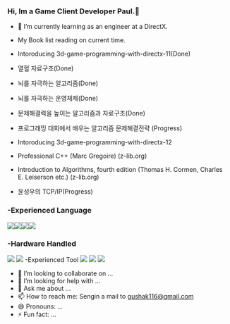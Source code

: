 ### Hi, Im a Game Client Developer Paul.👋

- 🌱 I’m currently learning as an engineer at a DirectX.

- My Book list reading on current time.
- Intoroducing 3d-game-programming-with-directx-11(Done) 
- 열혈 자료구조(Done)
- 뇌를 자극하는 알고리즘(Done) 
- 뇌를 자극하는 운영체제(Done)
- 문제해결력을 높이는 알고리즘과 자료구조(Done)
- 프로그래밍 대회에서 배우는 알고리즘 문제해결전략 (Progress)
- Intoroducing 3d-game-programming-with-directx-12 
- Professional C++ (Marc Gregoire) (z-lib.org) 
- Introduction to Algorithms, fourth edition (Thomas H. Cormen, Charles E. Leiserson etc.) (z-lib.org)
- 윤성우의 TCP/IP(Progress)

### -Experienced Language 
<img src="https://img.shields.io/badge/C-A8B9CC?style=for-the-badge&logo=C&logoColor=white"><img src="https://img.shields.io/badge/C++-00599C?style=for-the-badge&logo=C++&logoColor=white"><img src="https://img.shields.io/badge/.NET-512BD4?style=for-the-badge&logo=.NET&logoColor=white"><img src="https://img.shields.io/badge/SQLite-003B57?style=for-the-badge&logo=SQLite&logoColor=white">
### -Hardware Handled
<img src="https://img.shields.io/badge/STMicroelectronics-03234B?style=for-the-badge&logo=STMicroelectronics&logoColor=white">
<img src="https://img.shields.io/badge/ARM-0091BD?style=flat&logo=Arm&logoColor=white"/>
 -Experienced Tool
<img src="https://img.shields.io/badge/Git-F05032style=flat&logo=Git&logoColor=white">
<img src="https://img.shields.io/badge/SVN-F05032style=flat&logo=SVN&logoColor=white">
<img src="https://img.shields.io/badge/QT-41CD52=flat&logo=QT&logoColor=white"/>



- 👯 I’m looking to collaborate on ...
- 🤔 I’m looking for help with ...
- 💬 Ask me about ...
- 📫 How to reach me: Sengin a mail to gushak116@gmail.com
- 😄 Pronouns: ...
- ⚡ Fun fact: ...

